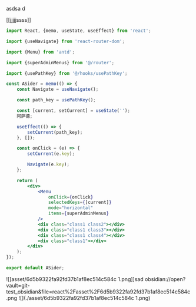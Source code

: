 asdsa d

[[jjjjjssss]]

```jsx
import React, {memo, useState, useEffect} from 'react';

import {useNavigate} from 'react-router-dom';

import {Menu} from 'antd';

import {superAdminMenus} from '@/router';

import {usePathKey} from '@/hooks/usePathKey';

const ASider = memo(() => {
    const Navigate = useNavigate();

    const path_key = usePathKey();

    const [current, setCurrent] = useState('');
    阿萨德;

    useEffect(() => {
        setCurrent(path_key);
    }, []);

    const onClick = (e) => {
        setCurrent(e.key);

        Navigate(e.key);
    };

    return (
        <div>
            <Menu
                onClick={onClick}
                selectedKeys={[current]}
                mode="horizontal"
                items={superAdminMenus}
            />
            <div class="class1 class2"></div>
            <div class="class1 class3"></div>
            <div class="class1 class4"></div>
            <div class="class1"></div>
        </div>
    );
});

export default ASider;
```

![[asset/6d5b9322fa92fd37b1af8ec514c584c 1.png]]sad
obsidian://open?vault=git-test_obsidian&file=react%2Fasset%2F6d5b9322fa92fd37b1af8ec514c584c.png
![](./asset/6d5b9322fa92fd37b1af8ec514c584c 1.png)